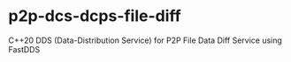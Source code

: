 # p2p-dcs-dcps-file-diff
C++20 DDS (Data-Distribution Service) for P2P File Data Diff Service using FastDDS
